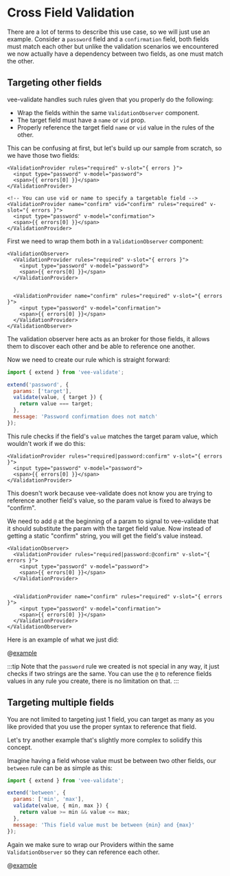 # Cross Field Validation

There are a lot of terms to describe this use case, so we will just use an example. Consider a `password` field and a `confirmation` field, both fields must match each other but unlike the validation scenarios we encountered we now actually have a dependency between two fields, as one must match the other.

## Targeting other fields

vee-validate handles such rules given that you properly do the following:

- Wrap the fields within the same `ValidationObserver` component.
- The target field must have a `name` or `vid` prop.
- Properly reference the target field `name` or `vid` value in the rules of the other.

This can be confusing at first, but let's build up our sample from scratch, so we have those two fields:

```vue
<ValidationProvider rules="required" v-slot="{ errors }">
  <input type="password" v-model="password">
  <span>{{ errors[0] }}</span>
</ValidationProvider>

<!-- You can use vid or name to specify a targetable field -->
<ValidationProvider name="confirm" vid="confirm" rules="required" v-slot="{ errors }">
  <input type="password" v-model="confirmation">
  <span>{{ errors[0] }}</span>
</ValidationProvider>
```

First we need to wrap them both in a `ValidationObserver` component:

```vue{1,12}
<ValidationObserver>
  <ValidationProvider rules="required" v-slot="{ errors }">
    <input type="password" v-model="password">
    <span>{{ errors[0] }}</span>
  </ValidationProvider>


  <ValidationProvider name="confirm" rules="required" v-slot="{ errors }">
    <input type="password" v-model="confirmation">
    <span>{{ errors[0] }}</span>
  </ValidationProvider>
</ValidationObserver>
```

The validation observer here acts as an broker for those fields, it allows them to discover each other and be able to reference one another.

Now we need to create our rule which is straight forward:

```js
import { extend } from 'vee-validate';

extend('password', {
  params: ['target'],
  validate(value, { target }) {
    return value === target;
  },
  message: 'Password confirmation does not match'
});
```

This rule checks if the field's `value` matches the target param value, which wouldn't work if we do this:

```vue
<ValidationProvider rules="required|password:confirm" v-slot="{ errors }">
  <input type="password" v-model="password">
  <span>{{ errors[0] }}</span>
</ValidationProvider>
```

This doesn't work because vee-validate does not know you are trying to reference another field's value, so the param value is fixed to always be "confirm".

We need to add `@` at the beginning of a param to signal to vee-validate that it should substitute the param with the target field value. Now instead of getting a static "confirm" string, you will get the field's value instead.

```vue{2}
<ValidationObserver>
  <ValidationProvider rules="required|password:@confirm" v-slot="{ errors }">
    <input type="password" v-model="password">
    <span>{{ errors[0] }}</span>
  </ValidationProvider>


  <ValidationProvider name="confirm" rules="required" v-slot="{ errors }">
    <input type="password" v-model="confirmation">
    <span>{{ errors[0] }}</span>
  </ValidationProvider>
</ValidationObserver>
```

Here is an example of what we just did:

@[example](cross-field-password)

:::tip
Note that the `password` rule we created is not special in any way, it just checks if two strings are the same. You can use the `@` to reference fields values in any rule you create, there is no limitation on that.
:::

## Targeting multiple fields

You are not limited to targeting just 1 field, you can target as many as you like provided that you use the proper syntax to reference that field.

Let's try another example that's slightly more complex to solidify this concept.

Imagine having a field whose value must be between two other fields, our `between` rule can be as simple as this:

```js
import { extend } from 'vee-validate';

extend('between', {
  params: ['min', 'max'],
  validate(value, { min, max }) {
    return value >= min && value <= max;
  },
  message: 'This field value must be between {min} and {max}'
});
```

Again we make sure to wrap our Providers within the same `ValidationObserver` so they can reference each other.

@[example](cross-field-between)
